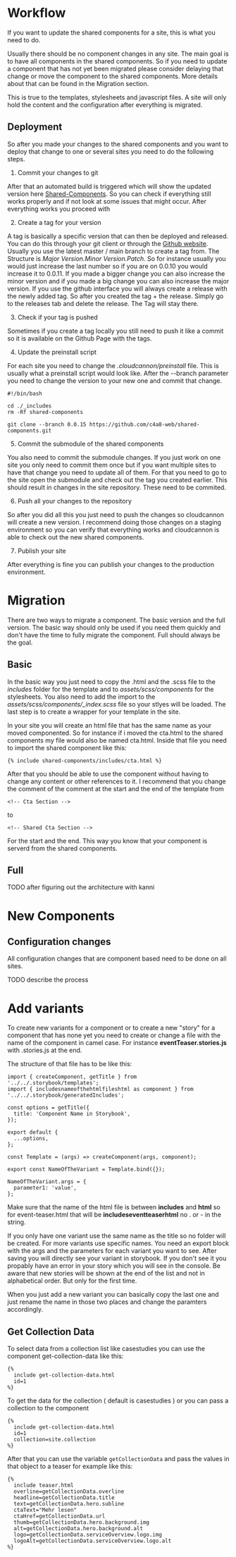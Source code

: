 # Workflow

If you want to update the shared components for a site, this is what you need to do.

Usually there should be no component changes in any site. The main goal is to have all components in the shared components.
So if you need to update a component that has not yet been migrated please consider delaying that change or move the component to
the shared components. More details about that can be found in the Migration section.

This is true to the templates, stylesheets and javascript files. A site will only hold the content and the configuration after everything is migrated.

## Deployment

So after you made your changes to the shared components and you want to deploy that change to one or several sites you need to do the following steps.

1. Commit your changes to git

After that an automated build is triggered which will show the updated version here [Shared-Components](https://c4a8-web.github.io/shared-components/).
So you can check if everything still works properly and if not look at some issues that might occur. After everything works you proceed with

2. Create a tag for your version

A tag is basically a specific version that can then be deployed and released. You can do this through your git client or through the [Github website](https://github.com/c4a8-web/shared-components/releases/new). Usually you use the latest master / main branch to create a tag from. The Structure is _Major Version.Minor Version.Patch_. So for instance usually you
would just increase the last number so if you are on 0.0.10 you would increase it to 0.0.11. If you made a bigger change you can also increase the minor version and if you made a big change you can also increase the major version.
If you use the github interface you will always create a release with the newly added tag. So after you created the tag + the release. Simply go to the releases tab and delete the release. The Tag will stay there.

3. Check if your tag is pushed

Sometimes if you create a tag locally you still need to push it like a commit so it is available on the Github Page with the tags.

4. Update the preinstall script

For each site you need to change the _.cloudcannon/preinstall_ file. This is usually what a preinstall script would look like. After the --branch parameter you need to change
the version to your new one and commit that change.

```
#!/bin/bash

cd ./_includes
rm -Rf shared-components

git clone --branch 0.0.15 https://github.com/c4a8-web/shared-components.git

```

5. Commit the submodule of the shared components

You also need to commit the submodule changes. If you just work on one site you only need to commit them once but if you want multiple sites to have that change you need to update all of them. For that you need to go to the site open the submodule and check out the tag you created earlier. This should result in changes in the site repository. These need to be commited.

6. Push all your changes to the repository

So after you did all this you just need to push the changes so cloudcannon will create a new version. I recommend doing those changes on a staging environment so you can verify that everything works and cloudcannon is able to check out the new shared components.

7. Publish your site

After everything is fine you can publish your changes to the production environment.

# Migration

There are two ways to migrate a component. The basic version and the full version. The basic way should only be used if you need them quickly and don't have the time to fully migrate the component. Full should always be the goal.

## Basic

In the basic way you just need to copy the .html and the .scss file to the _includes_ folder for the template and to _assets/scss/components_ for the stylesheets. You also need to add the
import to the _assets/scss/components/\_index.scss_ file so your stlyes will be loaded. The last step is to create a wrapper for your template in the site.

In your site you will create an html file that has the same name as your moved componented. So for instance if i moved the cta.html to the shared components my file would also be named cta.html. Inside that file you need to import the shared component like this:

```
{% include shared-components/includes/cta.html %}
```

After that you should be able to use the component without having to change any content or other references to it. I recommend that you change the comment of the comment at the start and the end of the template from

```
<!-- Cta Section -->
```

to

```
<!-- Shared Cta Section -->
```

For the start and the end. This way you know that your component is serverd from the shared components.

## Full

TODO after figuring out the architecture with kanni

# New Components

## Configuration changes

All configuration changes that are component based need to be done on all sites.

TODO describe the process

# Add variants

To create new variants for a component or to create a new "story" for a component that has none yet you need to create or change a file with the name of the component in camel case. For instance **eventTeaser.stories.js** with .stories.js at the end.

The structure of that file has to be like this:

```
import { createComponent, getTitle } from '../../.storybook/templates';
import { includesnameofthehtmlfileshtml as component } from '../../.storybook/generatedIncludes';

const options = getTitle({
  title: 'Component Name in Storybook',
});

export default {
  ...options,
};

const Template = (args) => createComponent(args, component);

export const NameOfTheVariant = Template.bind({});

NameOfTheVariant.args = {
  parameter1: 'value',
};

```

Make sure that the name of the html file is between **includes** and **html** so for event-teaser.html that will be **includeseventteaserhtml** no . or - in the string.

If you only have one variant use the same name as the title so no folder will be created. For more variants use specific names. You need an export block with the args and the parameters for each variant you want to see. After saving you will directly see your variant in storybook. If you don't see it you propably have an error in your story which you will see in the console. Be aware that new stories will be shown at the end of the list and not in alphabetical order. But only for the first time.

When you just add a new variant you can basically copy the last one and just rename the name in those two places and change the paramters accordingly.

## Get Collection Data

To select data from a collection list like casestudies you can use the component get-collection-data like this:

```
{%
  include get-collection-data.html
  id=1
%}
```

To get the data for the collection ( default is casestudies ) or you can pass a collection to the component

```
{%
  include get-collection-data.html
  id=1
  collection=site.collection
%}
```

After that you can use the variable `getCollectionData` and pass the values in that object to a teaser for example like this:

```
{%
  include teaser.html
  overline=getCollectionData.overline
  headline=getCollectionData.title
  text=getCollectionData.hero.subline
  ctaText="Mehr lesen"
  ctaHref=getCollectionData.url
  thumb=getCollectionData.hero.background.img
  alt=getCollectionData.hero.background.alt
  logo=getCollectionData.serviceOverview.logo.img
  logoAlt=getCollectionData.serviceOverview.logo.alt
%}
```
